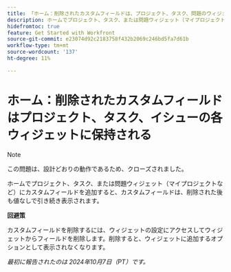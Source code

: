```yaml
---
title: 「ホーム：削除されたカスタムフィールドは、プロジェクト、タスク、問題のウィジェットに保持される」
description: ホームでプロジェクト、タスク、または問題ウィジェット（マイプロジェクトなど）にカスタムフィールドを追加すると、カスタムフィールドは、削除された後も値なしで引き続き表示されます。」
hidefromtoc: true
feature: Get Started with Workfront
source-git-commit: e23074d92c2183758f432b2069c246bd5fa7d61b
workflow-type: tm+mt
source-wordcount: '137'
ht-degree: 11%

---
```


# ホーム：削除されたカスタムフィールドはプロジェクト、タスク、イシューの各ウィジェットに保持される

>[!NOTE]
>
>この問題は、設計どおりの動作であるため、クローズされました。

ホームでプロジェクト、タスク、または問題ウィジェット（マイプロジェクトなど）にカスタムフィールドを追加すると、カスタムフィールドは、削除された後も値なしで引き続き表示されます。

**回避策**

カスタムフィールドを削除するには、ウィジェットの設定にアクセスしてウィジェットからフィールドを削除します。削除すると、ウィジェットに追加するオプションとして表示されなくなります。

_最初に報告されたのは 2024年10月7日（PT）です。_
